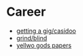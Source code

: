# Career
- [getting a gig/casidoo](https://github.com/cassidoo/getting-a-gig)
- [grind/blind](https://www.techinterviewhandbook.org/)
- [yellwo gods papers](https://learnaifromscratch.github.io/algorithms.html)